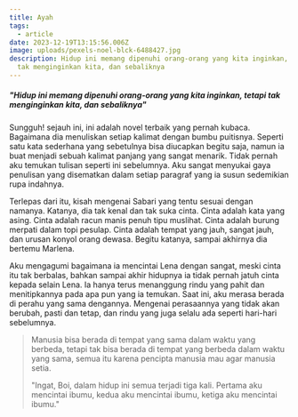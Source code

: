 ```yaml
---
title: Ayah
tags: 
  - article
date: 2023-12-19T13:15:56.006Z
image: uploads/pexels-noel-blck-6488427.jpg
description: H﻿idup ini memang dipenuhi orang-orang yang kita inginkan, tetapi
  tak menginginkan kita, dan sebaliknya
---
```

##### "H﻿idup ini memang dipenuhi orang-orang yang kita inginkan, tetapi tak menginginkan kita, dan sebaliknya"

S﻿ungguh! sejauh ini, ini adalah novel terbaik yang pernah kubaca. Bagaimana dia menuliskan setiap kalimat dengan bumbu puitisnya. Seperti satu kata sederhana yang sebetulnya bisa diucapkan begitu saja, namun ia buat menjadi sebuah kalimat panjang yang sangat menarik. Tidak pernah aku temukan tulisan seperti ini sebelumnya. Aku sangat menyukai gaya penulisan yang disematkan dalam setiap paragraf yang ia susun sedemikian rupa indahnya. 

T﻿erlepas dari itu, kisah mengenai Sabari yang tentu sesuai dengan namanya. Katanya, dia tak kenal dan tak suka cinta. Cinta adalah kata yang asing. Cinta adalah racun manis penuh tipu muslihat. Cinta adalah burung merpati dalam topi pesulap. Cinta adalah tempat yang jauh, sangat jauh, dan urusan konyol orang dewasa. Begitu katanya, sampai akhirnya dia bertemu Marlena.

A﻿ku mengagumi bagaimana ia mencintai Lena dengan sangat, meski cinta itu tak berbalas, bahkan sampai akhir hidupnya ia tidak pernah jatuh cinta kepada selain Lena. Ia hanya terus menanggung rindu yang pahit dan menitipkannya pada apa pun yang ia temukan. Saat ini, aku merasa berada di perahu yang sama dengannya. Mengenai perasaannya yang tidak akan berubah, pasti dan tetap, dan rindu yang juga selalu ada seperti hari-hari sebelumnya. 

> M﻿anusia bisa berada di tempat yang sama dalam waktu yang berbeda, tetapi tak bisa berada di tempat yang berbeda dalam waktu yang sama, semua itu karena pencipta manusia mau agar manusia setia.
>
> "﻿Ingat, Boi, dalam hidup ini semua terjadi tiga kali. Pertama aku mencintai ibumu, kedua aku mencintai ibumu, ketiga aku mencintai ibumu."